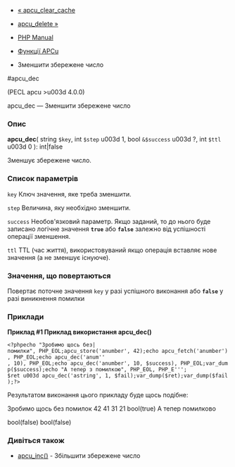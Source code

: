 - [« apcu_clear_cache](function.apcu-clear-cache.md)
- [apcu_delete »](function.apcu-delete.md)

- [PHP Manual](index.md)
- [Функції APCu](ref.apcu.md)
- Зменшити збережене число

#apcu_dec

(PECL apcu \>u003d 4.0.0)

apcu_dec — Зменшити збережене число

### Опис

**apcu_dec**(
string `$key`,
int `$step` u003d 1,
bool `&$success` u003d ?,
int `$ttl` u003d 0
): int\|false

Зменшує збережене число.

### Список параметрів

`key`
Ключ значення, яке треба зменшити.

`step`
Величина, яку необхідно зменшити.

`success`
Необов'язковий параметр. Якщо заданий, то до нього буде записано логічне
значення **`true`** або **`false`** залежно від успішності операції
зменшення.

`ttl`
TTL (час життя), використовуваний якщо операція вставляє нове значення (а
не зменшує існуюче).

### Значення, що повертаються

Повертає поточне значення `key` у разі успішного виконання або
**`false`** у разі виникнення помилки

### Приклади

**Приклад #1 Приклад використання **apcu_dec()****

`<?phpecho "Зробимо щось без|помилки", PHP_EOL;apcu_store('anumber', 42);echo apcu_fetch('anumber'), PHP_EOL;echo apcu_dec('anum'' , 10), PHP_EOL;echo apcu_dec('anumber', 10, $success), PHP_EOL;var_dump($success);echo "А тепер з помилкою", PHP_EOL, PHP_E'''; $ret u003d apcu_dec('astring', 1, $fail);var_dump($ret);var_dump($fail);?> `

Результатом виконання цього прикладу буде щось подібне:

Зробимо щось без помилок
42
41
31
21
bool(true)
А тепер помилково

bool(false)
bool(false)

### Дивіться також

- [apcu_inc()](function.apcu-inc.md) - Збільшити збережене число
